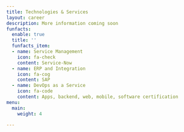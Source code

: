 ```yaml
---
title: Technologies & Services
layout: career
description: More information coming soon
funfacts:
  enable: true
  title: ''
  funfacts_item:
  - name: Service Management
    icon: fa-check
    content: Service-Now
  - name: ERP and Integration
    icon: fa-cog
    content: SAP
  - name: DevOps as a Service
    icon: fa-code
    content: Apps, backend, web, mobile, software certification
menu:
  main:
    weight: 4

---
```

